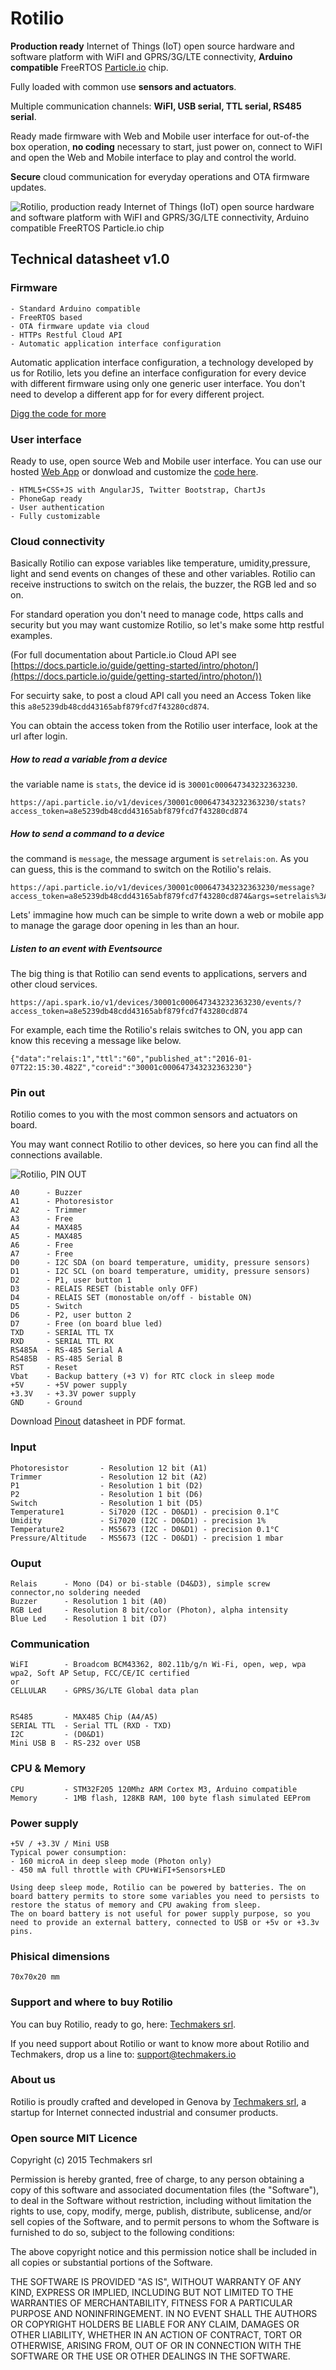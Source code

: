 # Rotilio

**Production ready** Internet of Things (IoT) open source hardware and software platform with WiFI and GPRS/3G/LTE connectivity, **Arduino compatible** FreeRTOS [Particle.io](http://particle.io) chip.

Fully loaded with common use **sensors and actuators**.

Multiple communication channels: **WiFI, USB serial, TTL serial, RS485 serial**.

Ready made firmware with Web and Mobile user interface for out-of-the box operation, **no coding** necessary to start, just power on, connect to WiFI and open the Web and Mobile interface to play and control the world.

**Secure** cloud communication for everyday operations and OTA firmware updates.

![Rotilio, production ready Internet of Things (IoT) open source hardware and software platform with WiFI and GPRS/3G/LTE connectivity, Arduino compatible FreeRTOS Particle.io chip](./images/tm_rotilio_con_photon.jpg "Rotilio")

## Technical datasheet v1.0

### Firmware

```
- Standard Arduino compatible
- FreeRTOS based
- OTA firmware update via cloud
- HTTPs Restful Cloud API
- Automatic application interface configuration
```
Automatic application interface configuration, a technology developed by us for Rotilio, lets you define an interface configuration for every device with different firmware using only one generic user interface.
You don't need to develop a different app for for every different project.

[Digg the code for more](https://github.com/techmakers/rotilio.cc/blob/master/firmware/RotilioSeed.ino)


### User interface
Ready to use, open source Web and Mobile user interface.
You can use our hosted [Web App](https://rotilio.cc) or donwload and customize the [code here](https://github.com/techmakers/rotilio.cc/tree/master/browser).

```
- HTML5+CSS+JS with AngularJS, Twitter Bootstrap, ChartJs
- PhoneGap ready
- User authentication
- Fully customizable
```

### Cloud connectivity
Basically Rotilio can expose variables like temperature, umidity,pressure, light and send events on changes of these and other variables.
Rotilio can receive instructions to switch on the relais, the buzzer, the RGB led and so on.

For standard operation you don't need to manage code, https calls and security but you may want customize Rotilio, so let's make some http restful examples.

(For full documentation about Particle.io Cloud API see [https://docs.particle.io/guide/getting-started/intro/photon/](https://docs.particle.io/guide/getting-started/intro/photon/))

For secuirty sake, to post a cloud API call you need an Access Token like this ```a8e5239db48cdd43165abf879fcd7f43280cd874```. 

You can obtain the access token from the Rotilio user interface, look at the url after login.

##### How to read a variable from a device
the variable name is ```stats```, the device id is ```30001c000647343232363230```.

```
https://api.particle.io/v1/devices/30001c000647343232363230/stats?access_token=a8e5239db48cdd43165abf879fcd7f43280cd874
```

##### How to send a command to a device
the command is ```message```, the message argument is ```setrelais:on```. As you can guess, this is the command to switch on the Rotilio's relais.

```
https://api.particle.io/v1/devices/30001c000647343232363230/message?access_token=a8e5239db48cdd43165abf879fcd7f43280cd874&args=setrelais%3Aon
```

Lets' immagine how much can be simple to write down a web or mobile app to manage the garage door opening in les than an hour.

##### Listen to an event with Eventsource
The big thing is that Rotilio can send events to applications, servers and other cloud services.

```
https://api.spark.io/v1/devices/30001c000647343232363230/events/?access_token=a8e5239db48cdd43165abf879fcd7f43280cd874
```
For example, each time the Rotilio's relais switches to ON, you app can know this receving a message like below.

```
{"data":"relais:1","ttl":"60","published_at":"2016-01-07T22:15:30.482Z","coreid":"30001c000647343232363230"}
```



### Pin out

Rotilio comes to you with the most common sensors and actuators on board.

You may want connect Rotilio to other devices, so here you can find all the connections available.

![Rotilio, PIN OUT](./images/ROTILIO_PINOUT.png "Rotilio pin out")


```
A0 		- Buzzer
A1 		- Photoresistor
A2 		- Trimmer
A3 		- Free
A4 		- MAX485
A5 		- MAX485
A6 		- Free
A7 		- Free
D0 		- I2C SDA (on board temperature, umidity, pressure sensors)
D1 		- I2C SCL (on board temperature, umidity, pressure sensors)
D2 		- P1, user button 1
D3 		- RELAIS RESET (bistable only OFF)
D4 		- RELAIS SET (monostable on/off - bistable ON)
D5 		- Switch
D6 		- P2, user button 2
D7 		- Free (on board blue led)
TXD		- SERIAL TTL TX
RXD		- SERIAL TTL RX
RS485A	- RS-485 Serial A
RS485B  - RS-485 Serial B
RST		- Reset
Vbat	- Backup battery (+3 V) for RTC clock in sleep mode
+5V		- +5V power supply
+3.3V	- +3.3V power supply
GND		- Ground
```
Download [Pinout](https://github.com/techmakers/rotilio.cc/raw/master/hardware/ROTILIO_PINOUT.pdf) datasheet in PDF format.

### Input

```
Photoresistor 		- Resolution 12 bit (A1)
Trimmer 			- Resolution 12 bit (A2)
P1 					- Resolution 1 bit (D2)
P2 					- Resolution 1 bit (D6)
Switch 				- Resolution 1 bit (D5)
Temperature1		- Si7020 (I2C - D0&D1) - precision 0.1°C
Umidity 			- Si7020 (I2C - D0&D1) - precision 1%
Temperature2		- MS5673 (I2C - D0&D1) - precision 0.1°C
Pressure/Altitude	- MS5673 (I2C - D0&D1) - precision 1 mbar
```

### Ouput

```
Relais 		- Mono (D4) or bi-stable (D4&D3), simple screw connector,no soldering needed 
Buzzer 		- Resolution 1 bit (A0)
RGB Led 	- Resolution 8 bit/color (Photon), alpha intensity
Blue Led	- Resolution 1 bit (D7)
```

### Communication

```
WiFI		- Broadcom BCM43362, 802.11b/g/n Wi-Fi, open, wep, wpa wpa2, Soft AP Setup, FCC/CE/IC certified
or
CELLULAR 	- GPRS/3G/LTE Global data plan


RS485 		- MAX485 Chip (A4/A5)
SERIAL TTL 	- Serial TTL (RXD - TXD)
I2C			- (D0&D1)
Mini USB B	- RS-232 over USB
```

### CPU & Memory

```
CPU			- STM32F205 120Mhz ARM Cortex M3, Arduino compatible
Memory		- 1MB flash, 128KB RAM, 100 byte flash simulated EEProm
```

### Power supply

```
+5V / +3.3V / Mini USB
Typical power consumption: 
- 160 microA in deep sleep mode (Photon only)
- 450 mA full throttle with CPU+WiFI+Sensors+LED

Using deep sleep mode, Rotilio can be powered by batteries. The on board battery permits to store some variables you need to persists to restore the status of memory and CPU awaking from sleep.
The on board battery is not useful for power supply purpose, so you need to provide an external battery, connected to USB or +5v or +3.3v pins.

```

### Phisical dimensions

```
70x70x20 mm
```

### Support and where to buy Rotilio

You can buy Rotilio, ready to go, here: [Techmakers srl](http://techmakers.io/buy_rotilio.html).

If you need support about Rotilio or want to know more about Rotilio and Techmakers, drop us a line to: [support@techmakers.io](support@techmakers.io)

### About us

Rotilio is proudly crafted and developed in Genova by [Techmakers srl](http://techmakers.io), a startup for Internet connected industrial and consumer products.


### Open source MIT Licence

Copyright (c) 2015 Techmakers srl

Permission is hereby granted, free of charge, to any person obtaining a copy of this software and associated documentation files (the "Software"), to deal in the Software without restriction, including without limitation the rights to use, copy, modify, merge, publish, distribute, sublicense, and/or sell copies of the Software, and to permit persons to whom the Software is furnished to do so, subject to the following conditions:

The above copyright notice and this permission notice shall be included in all copies or substantial portions of the Software.

THE SOFTWARE IS PROVIDED "AS IS", WITHOUT WARRANTY OF ANY KIND, EXPRESS OR IMPLIED, INCLUDING BUT NOT LIMITED TO THE WARRANTIES OF MERCHANTABILITY, FITNESS FOR A PARTICULAR PURPOSE AND NONINFRINGEMENT. IN NO EVENT SHALL THE AUTHORS OR COPYRIGHT HOLDERS BE LIABLE FOR ANY CLAIM, DAMAGES OR OTHER LIABILITY, WHETHER IN AN ACTION OF CONTRACT, TORT OR OTHERWISE, ARISING FROM, OUT OF OR IN CONNECTION WITH THE SOFTWARE OR THE USE OR OTHER DEALINGS IN THE SOFTWARE.
